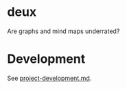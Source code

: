 # deux

Are graphs and mind maps underrated?

# Development

See
[project-development.md](https://github.com/reflex-frp/reflex-platform/blob/develop/docs/project-development.md).

